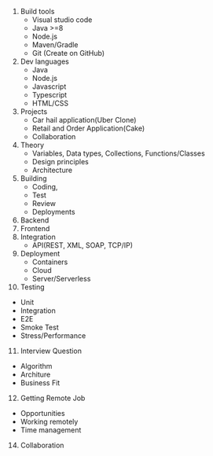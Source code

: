 1. Build tools
   - Visual studio code
   - Java >=8
   - Node.js
   - Maven/Gradle
   - Git (Create on GitHub)
2. Dev languages
   - Java
   - Node.js
   - Javascript
   - Typescript
   - HTML/CSS
3. Projects
   - Car hail application(Uber Clone)
   - Retail and Order Application(Cake)
   - Collaboration
4. Theory
   - Variables, Data types, Collections, Functions/Classes
   - Design principles
   - Architecture
5. Building
   - Coding, 
   - Test
   - Review
   - Deployments
6. Backend
7. Frontend
8. Integration
   - API(REST, XML, SOAP, TCP/IP)
9. Deployment
   - Containers
   - Cloud
   - Server/Serverless
10. Testing
   - Unit
   - Integration
   - E2E
   - Smoke Test
   - Stress/Performance
11. Interview Question
   - Algorithm
   - Architure
   - Business Fit
12. Getting Remote Job
   - Opportunities
   - Working remotely
   - Time management
14. Collaboration